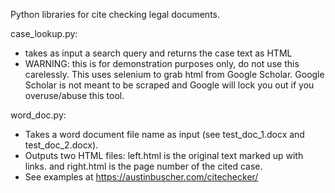 Python libraries for cite checking legal documents.

case_lookup.py:
- takes as input a search query and returns the case text as HTML
- WARNING: this is for demonstration purposes only, do not use this carelessly. This uses selenium to grab html from Google Scholar. Google Scholar is not meant to be scraped and Google will lock you out if you overuse/abuse this tool.

word_doc.py:
- Takes a word document file name as input (see test_doc_1.docx and test_doc_2.docx).
- Outputs two HTML files: left.html is the original text marked up with links. and right.html is the page number of the cited case.
- See examples at https://austinbuscher.com/citechecker/
